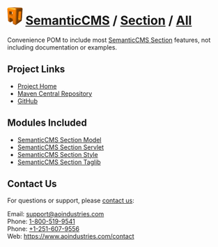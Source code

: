 # [<img src="ao-logo.png" alt="AO Logo" width="35" height="40">](https://www.aoindustries.com/) [SemanticCMS](https://semanticcms.com/) / [Section](https://semanticcms.com/section/) / [All](https://semanticcms.com/section/all/)
Convenience POM to include most [SemanticCMS Section](https://semanticcms.com/section/) features, not including documentation or examples.

## Project Links
* [Project Home](https://semanticcms.com/section/all/)
* [Maven Central Repository](https://search.maven.org/#search|gav|1|g:%22com.semanticcms%22%20AND%20a:%22semanticcms-section-all%22)
* [GitHub](https://github.com/aoindustries/semanticcms-section-all)

## Modules Included
* [SemanticCMS Section Model](https://semanticcms.com/section/model/)
* [SemanticCMS Section Servlet](https://semanticcms.com/section/servlet/)
* [SemanticCMS Section Style](https://semanticcms.com/section/style/)
* [SemanticCMS Section Taglib](https://semanticcms.com/section/taglib/)

## Contact Us
For questions or support, please [contact us](https://www.aoindustries.com/contact):

Email: [support@aoindustries.com](mailto:support@aoindustries.com)  
Phone: [1-800-519-9541](tel:1-800-519-9541)  
Phone: [+1-251-607-9556](tel:+1-251-607-9556)  
Web: https://www.aoindustries.com/contact

